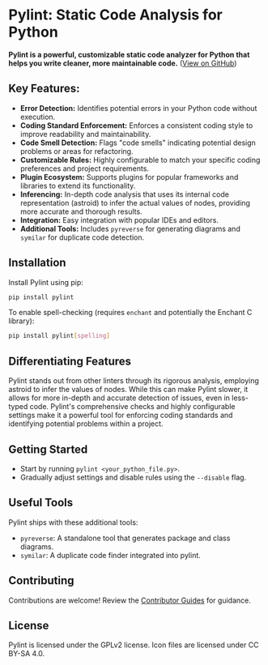 # Pylint: Static Code Analysis for Python

**Pylint is a powerful, customizable static code analyzer for Python that helps you write cleaner, more maintainable code.** ([View on GitHub](https://github.com/pylint-dev/pylint))

## Key Features:

*   **Error Detection:** Identifies potential errors in your Python code without execution.
*   **Coding Standard Enforcement:** Enforces a consistent coding style to improve readability and maintainability.
*   **Code Smell Detection:** Flags "code smells" indicating potential design problems or areas for refactoring.
*   **Customizable Rules:** Highly configurable to match your specific coding preferences and project requirements.
*   **Plugin Ecosystem:** Supports plugins for popular frameworks and libraries to extend its functionality.
*   **Inferencing:** In-depth code analysis that uses its internal code representation (astroid) to infer the actual values of nodes, providing more accurate and thorough results.
*   **Integration:** Easy integration with popular IDEs and editors.
*   **Additional Tools:** Includes `pyreverse` for generating diagrams and `symilar` for duplicate code detection.

## Installation

Install Pylint using pip:

```bash
pip install pylint
```

To enable spell-checking (requires `enchant` and potentially the Enchant C library):

```bash
pip install pylint[spelling]
```

## Differentiating Features

Pylint stands out from other linters through its rigorous analysis, employing astroid to infer the values of nodes. While this can make Pylint slower, it allows for more in-depth and accurate detection of issues, even in less-typed code.  Pylint's comprehensive checks and highly configurable settings make it a powerful tool for enforcing coding standards and identifying potential problems within a project.

## Getting Started

*   Start by running `pylint <your_python_file.py>`.
*   Gradually adjust settings and disable rules using the `--disable` flag.

## Useful Tools

Pylint ships with these additional tools:

*   `pyreverse`: A standalone tool that generates package and class diagrams.
*   `symilar`: A duplicate code finder integrated into pylint.

## Contributing

Contributions are welcome!  Review the [Contributor Guides](https://pylint.readthedocs.io/en/latest/development_guide/contribute.html) for guidance.

## License

Pylint is licensed under the GPLv2 license.  Icon files are licensed under CC BY-SA 4.0.